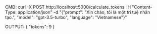 CMD:
curl -X POST http://localhost:5000/calculate_tokens -H "Content-Type: application/json" -d "{\"prompt\": \"Xin chào, tôi là một trí tuệ nhân tạo.\", \"model\": \"gpt-3.5-turbo\", \"language\": \"Vietnamese\"}"

OUTPUT:
{
  "tokens": 9
}
